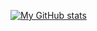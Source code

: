 [![My GitHub stats](https://github-readme-stats.vercel.app/api?username=redii&show_icons=true&theme=github_dark&hide=issues&count_private=true&hide_border=true)](https://github.com/anuraghazra/github-readme-stats)
